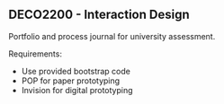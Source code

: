 ## DECO2200 - Interaction Design
Portfolio and process journal for university assessment. 

Requirements:
- Use provided bootstrap code
- POP for paper prototyping
- Invision for digital prototyping 
